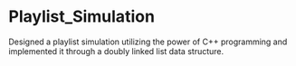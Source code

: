 # Playlist_Simulation

Designed a playlist simulation utilizing the power of C++ programming and implemented it through a doubly linked list data structure.

